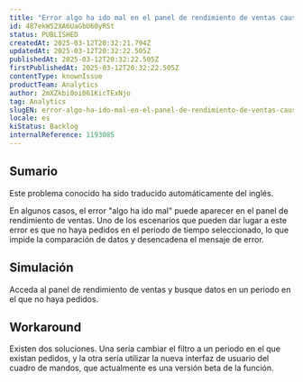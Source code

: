 ```yaml
---
title: "Error algo ha ido mal en el panel de rendimiento de ventas causado por la ausencia de pedidos en el periodo filtrado"
id: 487ekWS2XA6UaGbU60yRSt
status: PUBLISHED
createdAt: 2025-03-12T20:32:21.794Z
updatedAt: 2025-03-12T20:32:22.505Z
publishedAt: 2025-03-12T20:32:22.505Z
firstPublishedAt: 2025-03-12T20:32:22.505Z
contentType: knownIssue
productTeam: Analytics
author: 2mXZkbi0oi061KicTExNjo
tag: Analytics
slugEN: error-algo-ha-ido-mal-en-el-panel-de-rendimiento-de-ventas-causado-por-la-ausencia-de-pedidos-en-el-periodo-filtrado
locale: es
kiStatus: Backlog
internalReference: 1193085
---
```


## Sumario

<div class="alert alert-info">
  <p>Este problema conocido ha sido traducido automáticamente del inglés.</p>
</div>


En algunos casos, el error "algo ha ido mal" puede aparecer en el panel de rendimiento de ventas. Uno de los escenarios que pueden dar lugar a este error es que no haya pedidos en el periodo de tiempo seleccionado, lo que impide la comparación de datos y desencadena el mensaje de error.



## Simulación


Acceda al panel de rendimiento de ventas y busque datos en un periodo en el que no haya pedidos.



## Workaround


Existen dos soluciones. Una sería cambiar el filtro a un periodo en el que existan pedidos, y la otra sería utilizar la nueva interfaz de usuario del cuadro de mandos, que actualmente es una versión beta de la función.





